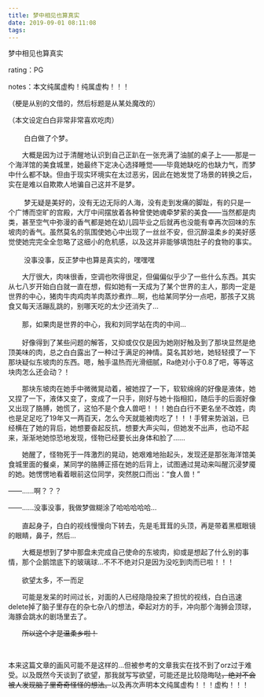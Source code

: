 ```yaml
---
title: 梦中相见也算真实
date: 2019-09-01 08:11:08
tags:
---
```

梦中相见也算真实

rating：PG

notes：本文纯属虚构！纯属虚构！！！

（梗是从别的文借的，然后标题是从某处魔改的）

（本文设定白白非常非常喜欢吃肉）<br/>  
&emsp;&emsp; 白白做了个梦。<br/>  

&emsp;&emsp;大概是因为过于清醒地认识到自己正趴在一张充满了油腻的桌子上——那是一个海洋馆的美食城里，她最终下定决心选择睡觉——毕竟她缺吃的也缺力气，而梦中什么都不缺。但由于现实环境实在太过恶劣，因此在她发觉了场景的转换之后，实在是难以自欺欺人地骗自己这并不是梦。<br/>  
&emsp;&emsp; 梦无疑是美好的，没有无边无际的人海，没有走到发痛的脚趾，有的只是一个广博而空旷的宫殿，大厅中间摆放着各种曾使她魂牵梦萦的美食——当然都是肉类，甚至空气中弥漫的香气都是她在幼儿园毕业之后就再也没能有幸再次回味的东坡肉的香气。虽然莫名的氛围使她心中出现了一丝丝不安，但沉醉温柔乡的美好感觉使她完完全全忽略了这细小的危机感，以及这并非能够填饱肚子的食物的事实。<br/>  
&emsp;&emsp; 没事没事，反正梦中也算是真实的，嘿嘿嘿<br/>  

&emsp;&emsp;大厅很大，肉味很香，空调也吹得很足，但偏偏似乎少了一些什么东西。其实从七八岁开始白白就一直在想，假如她有一天成为了某个世界的主人，那肉一定是世界的中心，猪肉牛肉鸡肉羊肉蒸炒煮炸...啊，也给某同学分一点吧，那孩子又挑食又每天活蹦乱跳的，别哪天吃的太少还消失了...<br/>  
&emsp;&emsp;那，如果肉是世界的中心，我和刘同学站在肉的中间...<br/>  
&emsp;&emsp;好像得到了某些问题的解答，又抑或仅仅是因为她刚好触及到了那块显然是绝顶美味的肉，总之白白露出了一种过于满足的神情。莫名其妙地，她轻轻摸了一下那块疑似东坡肉的东西。嗯，触手温热而光滑细腻，Ra绝对小于0.8了吧，等等这块肉怎么还会动？！<br/>  

&emsp;&emsp;那块东坡肉在她手中微微晃动着，被她捏了一下，软软绵绵的好像是液体，她又捏了一下，液体又变了，变成了一只手，刚好与她十指相扣，随后手的后面好像又出现了胳膊，她慌了，这怕不是个食人兽吧！！！她白白行不更名坐不改姓，肉也是足足吃了19年又一两百天，怎么今天就能被肉吃了！！！手臂来势汹汹，已经横在了她的背后，她想要奋起反抗，想要大声尖叫，但她发不出声，也动不起来，渐渐地她惊恐地发现，怪物已经要长出身体和脸了......<br/>  

&emsp;&emsp;她醒了，怪物死于一阵激烈的晃动，她艰难地抬起头，发现还是那张海洋馆美食城里面的餐桌，某同学的胳膊正搭在她的后背上，试图通过晃动来叫醒沉浸梦魇的她。她愣愣地看着眼前这位同学，突然脱口而出：“食人兽！”<br/>  

——......啊？？？

——......没事没事，我做梦做糊涂了哈哈哈哈哈...<br/>  
&emsp;&emsp;直起身子，白白的视线慢慢向下转去，先是毛茸茸的头顶，再是带着黑框眼镜的眼睛，鼻子，然后...<br/>  

&emsp;&emsp;大概是想到了梦中那盘未完成自己使命的东坡肉，抑或是想起了什么别的事情，那个企鹅馆底下的玻璃球...不不不绝对只是因为没吃到肉而已啦！！！<br/>  
&emsp;&emsp;欲望太多，不一而足<br/>  

&emsp;&emsp;可能是发呆的时间过长，对面的人已经隐隐投来了担忧的视线，白白迅速delete掉了脑子里存在的杂七杂八的想法，牵起对方的手，冲向那个海狮会顶球，海豚会跳水的剧场里去了。<br/>  

&emsp;&emsp;~~所以这个才是温柔乡啦！~~<br/>  

<br/>

本来这篇文章的画风可能不是这样的...但被参考的文章我实在找不到了orz过于难受。以及既然今天谈到了欲望，那我就写写欲望，可能还是比较隐晦哒~~，绝对不会被人发现脑子里奇奇怪怪的想法。~~以及再次声明本文纯属虚构！！！虚构！！！
